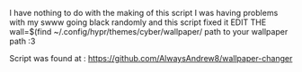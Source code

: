 I have nothing to do with the making of this script I was having problems with my swww going black randomly and this script fixed it 
EDIT THE wall=$(find ~/.config/hypr/themes/cyber/wallpaper/ path to your wallpaper path :3

Script was found at : https://github.com/AlwaysAndrew8/wallpaper-changer
